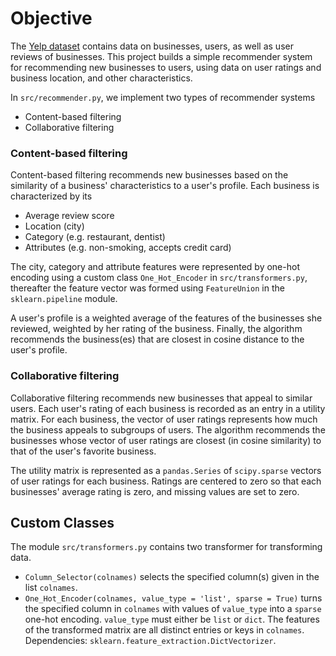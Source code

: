 # Objective

The [Yelp dataset](http://www.yelp.com/dataset_challenge) contains data on businesses, users, as well as user reviews of businesses. This project builds a simple recommender system for recommending new businesses to users, using data on user ratings and business location, and other characteristics.

In `src/recommender.py`, we implement two types of recommender systems

* Content-based filtering
* Collaborative filtering



### Content-based filtering

Content-based filtering recommends new businesses based on the similarity of a business' characteristics to a user's profile. Each business is characterized by its

* Average review score
* Location (city)
* Category (e.g. restaurant, dentist)
* Attributes (e.g. non-smoking, accepts credit card)

The city, category and attribute features were represented by one-hot encoding using a custom class `One_Hot_Encoder` in `src/transformers.py`, thereafter the feature vector was formed using `FeatureUnion` in the `sklearn.pipeline` module.

A user's profile is a weighted average of the features of the businesses she reviewed, weighted by her rating of the business.
Finally, the algorithm recommends the business(es) that are closest in cosine distance to the user's profile.


### Collaborative filtering

Collaborative filtering recommends new businesses that appeal to similar users. Each user's rating of each business is recorded as an entry in a utility matrix.
For each business, the vector of user ratings represents how much the business appeals to subgroups of users.
The algorithm recommends the businesses whose vector of user ratings are closest (in cosine similarity) to that of the user's favorite business.

The utility matrix is represented as a `pandas.Series` of `scipy.sparse` vectors of user ratings for each business. Ratings are centered to zero so that each businesses' average rating is zero, and missing values are set to zero.





## Custom Classes

The module `src/transformers.py` contains two transformer for transforming data.

* `Column_Selector(colnames)` selects the specified column(s) given in the list `colnames`.
* `One_Hot_Encoder(colnames, value_type = 'list', sparse = True)` turns the specified column in `colnames` with values of `value_type` into a `sparse` one-hot encoding. `value_type` must either be `list` or `dict`. The features of the transformed matrix are all distinct entries or keys in `colnames`. <br />
Dependencies: `sklearn.feature_extraction.DictVectorizer`.

